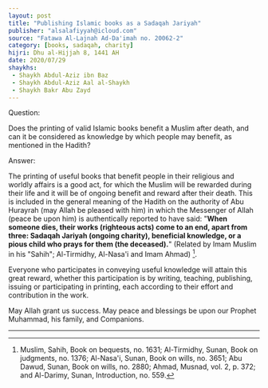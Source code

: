 ```yaml
---
layout: post
title: "Publishing Islamic books as a Sadaqah Jariyah"
publisher: "alsalafiyyah@icloud.com"
source: "Fatawa Al-Lajnah Ad-Da'imah no. 20062-2"
category: [books, sadaqah, charity]
hijri: Dhu al-Hijjah 8, 1441 AH
date: 2020/07/29
shaykhs: 
 - Shaykh Abdul-Aziz ibn Baz
 - Shaykh Abdul-Aziz Aal al-Shaykh
 - Shaykh Bakr Abu Zayd
---
```


Question: 

Does the printing of valid Islamic books benefit a Muslim after death, and can it be considered as knowledge by which people may benefit, as mentioned in the Hadith?

Answer:

The printing of useful books that benefit people in their religious and worldly affairs is a good act, for which the Muslim will be rewarded during their life and it will be of ongoing benefit and reward after their death. This is included in the general meaning of the Hadith on the authority of Abu Hurayrah (may Allah be pleased with him) in which the Messenger of Allah (peace be upon him) is authentically reported to have said: "**When someone dies, their works (righteous acts) come to an end, apart from three: Sadaqah Jariyah (ongoing charity), beneficial knowledge, or a pious child who prays for them (the deceased).**" (Related by Imam Muslim in his "Sahih"; Al-Tirmidhy, Al-Nasa'i and Imam Ahmad) [^1]. 

Everyone who participates in conveying useful knowledge will attain this great reward, whether this participation is by writing, teaching, publishing, issuing or participating in printing, each according to their effort and contribution in the work.

May Allah grant us success. May peace and blessings be upon our Prophet Muhammad, his family, and Companions.

---
[^1]: Muslim, Sahih, Book on bequests, no. 1631; Al-Tirmidhy, Sunan, Book on judgments, no. 1376; Al-Nasa'i, Sunan, Book on wills, no. 3651; Abu Dawud, Sunan, Book on wills, no. 2880; Ahmad, Musnad, vol. 2, p. 372; and Al-Darimy, Sunan, Introduction, no. 559.

